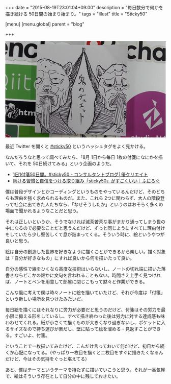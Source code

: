 +++
date = "2015-08-19T23:01:04+09:00"
description = "毎日数分で何かを描き続ける 50日間の始まり始まり。"
tags = "illust"
title = "Sticky50"

[menu]
  [menu.global]
    parent = "blog"

+++

![](/images/blog/sticky50/image.png)

最近 Twitter を開くと [#sticky50](https://twitter.com/search?q=%23sticky50&src=typd) というハッシュタグをよく見かける。

なんだろうなと思って調べてみたら、「8月 1日から毎日 1枚の付箋になにかを描いて、それを 50日続けてみる」という企画のようだ。

- [1日1付箋50日間。#sticky50 - コンサルタントブログ│優クリエイト](http://www.y-create.co.jp/blog/consultant/4622.html)
- [続ける習慣と自信をつける取り組み「sticky50」がすごくいい｜ふにろぐ](http://funnis.net/blog/policy/sticky50/)

僕は普段デザインとかコーディングというものをやっているんだけど、そのどちらも理由を強く求められるものだ。また、これら 2つに関わらず、大人の階段登って社会に出てきた人たちなら、「なぜそうしたか」というのはおそらく多くの場面で聞かれるようなことだと思う。

それは正しいというか、そうでなければ滅茶苦茶な事がまかり通ってしまう世の中になるので必要なことだと思うんだけど、ずっと同じようにすべてに理由付けをしていたら少し堅苦しくて息が詰まってくる。そういう時に、絵というやつが良いと思う。

絵は自分の創造した世界を好きなように描くことができるから楽しい。描く対象は「自分が好きなもの」にすれば良いから何を描いたって良い。

自分の感性で線をひくなら高度な技術はいらないし、ノートの切れ端に描いた落書きならどこかの誰かに文句を言われることもない。時間さえ上手く見つければ、ノートとペンを用意して部屋に閉じこもって黙々と作業ができる。

こんな風に考えて僕は時々ノートに絵を描いていたけど、それが今度は「付箋」という新しい場所を見つけたみたいだ。

毎日絵を描くにはそれなりに労力が必要だと思うのだけど、付箋はその労力を最小限に抑える形をしているし、すべて描き終わった後は労力に対する達成感も味わわせてくれる。紙が小さくて描くものが大きくなり過ぎないし、ポケットに入るサイズなので持ち運びが楽だし、壁に貼って絵を溜める・見返すことができる。すごいよ、付箋。

ということで一枚描いてみたけど、こんだけ言っておいて何だけど、初日から続くか心配になってる。（やっぱり一枚目を描くと二枚目をすぐに描きたくなるんだけど、今はその気持をぐっと堪えてる）

あと、僕はテーマというテーマを持たずに描いていこうと思う。それが一番気軽で、絵はそういう存在として自分の中に残しておきたい。
